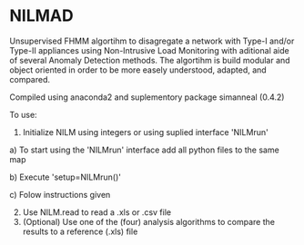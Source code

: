 # NILMAD
Unsupervised FHMM algortihm to disagregate a network with Type-I and/or Type-II appliances using Non-Intrusive Load Monitoring with aditional aide of several Anomaly Detection methods.
The algortihm is build modular and object oriented in order to be more easely understood, adapted, and compared.

Compiled using anaconda2 and suplementory package simanneal (0.4.2)

To use: 
1) Initialize NILM using integers or using suplied interface 'NILMrun'

a) To start using the 'NILMrun' interface add all python files to the same map

b) Execute 'setup=NILMrun()'

c) Folow instructions given

2) Use NILM.read to read a .xls or .csv file
3) (Optional) Use one of the (four) analysis algorithms to compare the results to a reference (.xls) file
